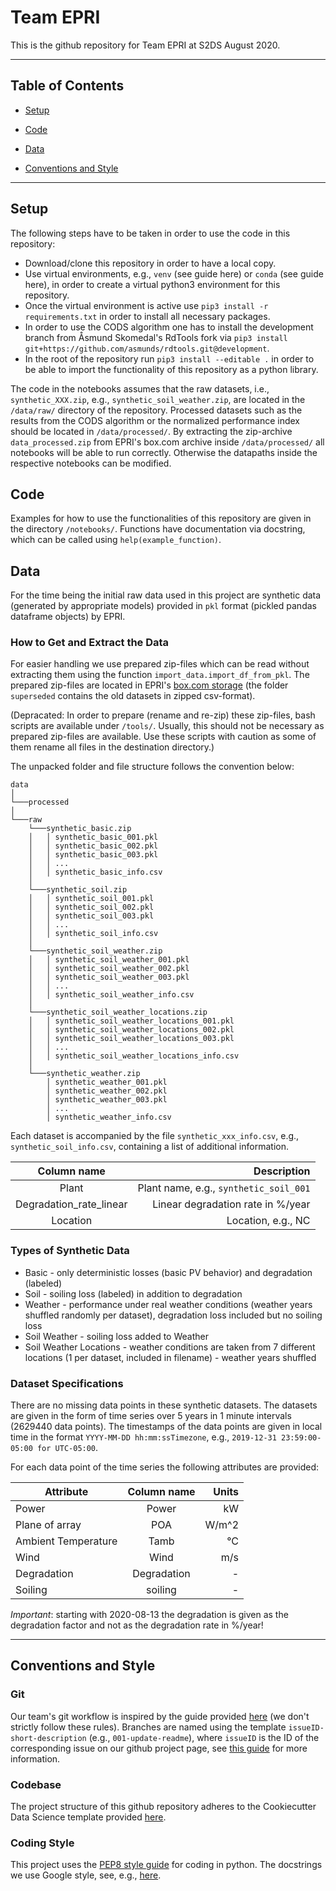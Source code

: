# Team EPRI

This is the github repository for Team EPRI at S2DS August 2020.

-----------

## Table of Contents

* [Setup](https://github.com/S2DSLondon/Aug20_Epri/tree/update-readme#setup)

* [Code](https://github.com/S2DSLondon/Aug20_Epri#code)

* [Data](https://github.com/S2DSLondon/Aug20_Epri#data)

* [Conventions and Style](https://github.com/S2DSLondon/Aug20_Epri#conventions-and-style)

-----------

## Setup

The following steps have to be taken in order to use the code in this repository:
- Download/clone this repository in order to have a local copy.
- Use virtual environments, e.g., `venv` (see guide here) or `conda` (see guide here), in order to create a virtual python3 environment for this repository.
- Once the virtual environment is active use `pip3 install -r requirements.txt` in order to install all necessary packages. 
- In order to use the CODS algorithm one has to install the development branch from Åsmund Skomedal's RdTools fork via `pip3 install git+https://github.com/asmunds/rdtools.git@development`.
- In the root of the repository run `pip3 install --editable .` in order to be able to import the functionality of this repository as a python library.

The code in the notebooks assumes that the raw datasets, i.e., `synthetic_XXX.zip`, e.g., `synthetic_soil_weather.zip`, are located in the `/data/raw/` directory of the repository. Processed datasets such as the results from the CODS algorithm or the normalized performance index should be located in `/data/processed/`. By extracting the zip-archive `data_processed.zip` from EPRI's box.com archive inside `/data/processed/` all notebooks will be able to run correctly. Otherwise the datapaths inside the respective notebooks can be modified.  

## Code

Examples for how to use the functionalities of this repository are given in the directory `/notebooks/`. Functions have documentation via docstring, which can be called using `help(example_function)`.

## Data 

For the time being the initial raw data used in this project are synthetic data (generated by appropriate models) provided in `pkl` format (pickled pandas dataframe objects) by EPRI. 

### How to Get and Extract the Data

For easier handling we use prepared zip-files which can be read without extracting them using the function `import_data.import_df_from_pkl`. The prepared zip-files are located in EPRI's [box.com storage](https://app.box.com/folder/118014407292) (the folder `superseded` contains the old datasets in zipped csv-format).

(Depracated: In order to prepare (rename and re-zip) these zip-files, bash scripts are available under `/tools/`. Usually, this should not be necessary as prepared zip-files are available. Use these scripts with caution as some of them rename all files in the destination directory.)

The unpacked folder and file structure follows the convention below:

```
data
│
└───processed
│   
└───raw
    └───synthetic_basic.zip
    │   │ synthetic_basic_001.pkl
    │   │ synthetic_basic_002.pkl
    │   │ synthetic_basic_003.pkl
    │   │ ...
    │   │ synthetic_basic_info.csv
    │   
    └───synthetic_soil.zip
    │   │ synthetic_soil_001.pkl
    │   │ synthetic_soil_002.pkl
    │   │ synthetic_soil_003.pkl
    │   │ ...
    │   │ synthetic_soil_info.csv
    │   
    └───synthetic_soil_weather.zip
    │   │ synthetic_soil_weather_001.pkl
    │   │ synthetic_soil_weather_002.pkl
    │   │ synthetic_soil_weather_003.pkl
    │   │ ...
    │   │ synthetic_soil_weather_info.csv
    │   
    └───synthetic_soil_weather_locations.zip
    │   │ synthetic_soil_weather_locations_001.pkl
    │   │ synthetic_soil_weather_locations_002.pkl
    │   │ synthetic_soil_weather_locations_003.pkl
    │   │ ...
    │   │ synthetic_soil_weather_locations_info.csv
    │   
    └───synthetic_weather.zip
        │ synthetic_weather_001.pkl
        │ synthetic_weather_002.pkl
        │ synthetic_weather_003.pkl
        │ ...
        │ synthetic_weather_info.csv
```

Each dataset is accompanied by the file `synthetic_xxx_info.csv`, e.g., `synthetic_soil_info.csv`, containing a list of additional information. 

| Column name             |  Description                           |
|:-----------------------:|---------------------------------------:|
| Plant                   | Plant name, e.g., `synthetic_soil_001` |
| Degradation_rate_linear | Linear degradation rate in %/year      |
| Location                | Location, e.g., NC                     |

### Types of Synthetic Data

- Basic - only deterministic losses (basic PV behavior) and degradation (labeled)
- Soil - soiling loss (labeled) in addition to degradation
- Weather - performance under real weather conditions (weather years shuffled randomly per dataset), degradation loss included but no soiling loss
- Soil Weather  - soiling loss added to Weather
- Soil Weather Locations - weather conditions are taken from 7 different locations (1 per dataset, included in filename) - weather years shuffled

### Dataset Specifications

There are no missing data points in these synthetic datasets. The datasets are given in the form of time series over 5 years in 1 minute intervals (2629440 data points). The timestamps of the data points are given in local time in the format `YYYY-MM-DD hh:mm:ssTimezone`, e.g., `2019-12-31 23:59:00-05:00 for UTC-05:00`.

For each data point of the time series the following attributes are provided:

| Attribute               | Column name             |  Units |
|-------------------------|:-----------------------:|-------:|
| Power                   | Power                   | kW     |
| Plane of array          | POA                     | W/m^2  |
| Ambient Temperature     | Tamb                    | °C     |
| Wind                    | Wind                    | m/s    |
| Degradation             | Degradation             | -      |
| Soiling                 | soiling                 | -      |

*Important*: starting with 2020-08-13 the degradation is given as the degradation factor and not as the degradation rate in %/year! 

-----------

## Conventions and Style 

### Git

Our team's git workflow is inspired by the guide provided [here]( https://www.robinwieruch.de/git-team-workflow) (we don't strictly follow these rules). Branches are named using the template `issueID-short-description` (e.g., `001-update-readme`), where `issueID` is the ID of the corresponding issue on our github project page, see [this guide](https://deepsource.io/blog/git-branch-naming-conventions/) for more information.  

### Codebase

The project structure of this github repository adheres to the Cookiecutter Data Science template provided [here](https://drivendata.github.io/cookiecutter-data-science/).

### Coding Style

This project uses the [PEP8 style guide](https://www.python.org/dev/peps/pep-0008/) for coding in python. The docstrings we use Google style, see, e.g., [here](https://sphinxcontrib-napoleon.readthedocs.io/en/latest/index.html#google-vs-numpy).
